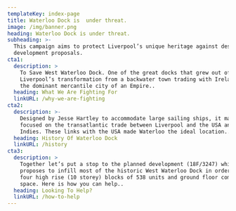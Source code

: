 ```yaml
---
templateKey: index-page
title: Waterloo Dock is  under threat.
image: /img/banner.png
heading: Waterloo Dock is under threat.
subheading: >-
  This campaign aims to protect Liverpool’s unique heritage against destructive
  development proposals.
cta1:
  description: >
    To Save West Waterloo Dock. One of the great docks that grew out of
    Liverpool’s transformation from a backwater town trading with Ireland, to
    the dominant mercantile city of an Empire..
  heading: What We Are Fighting For
  linkURL: /why-we-are-fighting
cta2:
  description: >-
    Designed by Jesse Hartley to accommodate large sailing ships, it mainly
    focused on the transatlantic trade between Liverpool and the USA and West
    Indies. These links with the USA made Waterloo the ideal location..
  heading: History Of Waterloo Dock
  linkURL: /history
cta3:
  description: >
    Together let’s put a stop to the planned development (18F/3247) which
    proposes to infill most of the historic West Waterloo Dock in order to build
    four high rise (10 storey) blocks of 538 units and ground floor commercial
    space. Here is how you can help..
  heading: Looking To Help?
  linkURL: /how-to-help
---
```


